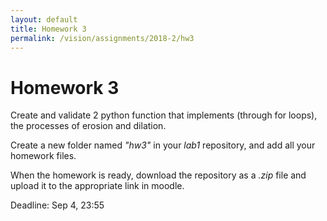 ```yaml
---
layout: default
title: Homework 3
permalink: /vision/assignments/2018-2/hw3
---
```


# Homework 3

Create and validate 2 python function that implements (through for loops), the processes of erosion and dilation.

Create a new folder named *"hw3"* in your *lab1* repository, and add all your homework files.

When the homework is ready, download the repository as a *.zip* file and upload it to the appropriate link in moodle.

Deadline: Sep 4, 23:55
